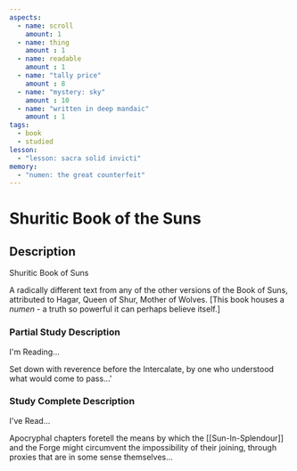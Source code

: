 ```yaml
---
aspects: 
  - name: scroll
    amount: 1
  - name: thing
    amount : 1
  - name: readable
    amount : 1
  - name: "tally price"
    amount : 8
  - name: "mystery: sky"
    amount : 10
  - name: "written in deep mandaic"
    amount : 1
tags:
  - book
  - studied
lesson:
  - "lesson: sacra solid invicti"
memory:
  - "numen: the great counterfeit"
---
```


# Shuritic Book of the Suns

## Description
Shuritic Book of Suns

A radically different text from any of the other versions of the Book of Suns, attributed to Hagar, Queen of Shur, Mother of Wolves. [This book houses a <i>numen</i> - a truth so powerful it can perhaps believe itself.]
### Partial Study Description
I'm Reading...

Set down with reverence before the Intercalate, by one who understood what would come to pass…'
### Study Complete Description
I've Read...

Apocryphal chapters foretell the means by which the [[Sun-In-Splendour]] and the Forge might circumvent the impossibility of their joining, through proxies that are in some sense themselves…